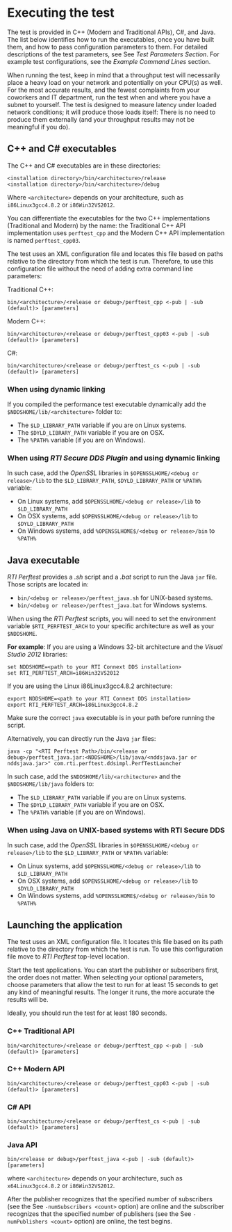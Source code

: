 # Executing the test

The test is provided in C++ (Modern and Traditional APIs), C#, and Java. The list below identifies how to run the executables, once you have built them, and how to pass configuration parameters to them. For detailed descriptions of the test parameters, see See *Test Parameters Section*. For example test configurations, see the *Example Command Lines* section.

When running the test, keep in mind that a throughput test will necessarily place a heavy load on your network and potentially on your CPU(s) as well. For the most accurate results, and the fewest complaints from your coworkers and IT department, run the test when and where you have a subnet to yourself. The test is designed to measure latency under loaded network conditions; it will produce those loads itself: There is no need to produce them externally (and your throughput results may not be meaningful if you do).

## C++ and C# executables

The C++ and C# executables are in these directories:

```
<installation directory>/bin/<architecture>/release
<installation directory>/bin/<architecture>/debug
```

Where `<architecture>` depends on your architecture, such as `i86Linux3gcc4.8.2` or `i86Win32VS2012`.

You can differentiate the executables for the two C++ implementations (Traditional and Modern) by the name: the Traditional C++ API implementation uses `perftest_cpp` and the Modern C++ API implementation is named `perftest_cpp03`.

The test uses an XML configuration file and locates this file based on paths relative to the directory from which the test is run. Therefore, to use this configuration file without the need of adding extra command line parameters:

Traditional C++:

```
bin/<architecture>/<release or debug>/perftest_cpp <-pub | -sub (default)> [parameters]
```

Modern C++:

```
bin/<architecture>/<release or debug>/perftest_cpp03 <-pub | -sub (default)> [parameters]
```

C#:

```
bin/<architecture>/<release or debug>/perftest_cs <-pub | -sub (default)> [parameters]
```

### When using dynamic linking

If you compiled the performance test executable dynamically add the `$NDDSHOME/lib/<architecture>` folder to:

- The `$LD_LIBRARY_PATH` variable if you are on Linux systems.
- The `$DYLD_LIBRARY_PATH` variable if you are on OSX. 
- The `%PATH%` variable (if you are on Windows).

### When using *RTI Secure DDS Plugin* and using dynamic linking

In such case, add the *OpenSSL* libraries in `$OPENSSLHOME/<debug or release>/lib` to the `$LD_LIBRARY_PATH`, `$DYLD_LIBRARY_PATH` or `%PATH%` variable:

- On Linux systems, add `$OPENSSLHOME/<debug or release>/lib` to `$LD_LIBRARY_PATH`
- On OSX systems, add `$OPENSSLHOME/<debug or release>/lib` to `$DYLD_LIBRARY_PATH`
- On Windows systems, add `%OPENSSLHOME$/<debug or release>/bin` to `%PATH%`

## Java executable

*RTI Perftest* provides a *.sh* script and a *.bat* script to run the Java `jar` file. Those scripts are located in:

- `bin/<debug or release>/perftest_java.sh` for UNIX-based systems.
- `bin/<debug or release>/perftest_java.bat` for Windows systems.

When using the *RTI Perftest* scripts, you will need to set the environment variable `$RTI_PERFTEST_ARCH` to your specific architecture as well as your `$NDDSHOME`.

**For example**:
If you are using a Windows 32-bit architecture and the *Visual Studio 2012* libraries:

```
set NDDSHOME=<path to your RTI Connext DDS installation>
set RTI_PERFTEST_ARCH=i86Win32VS2012
```

If you are using the Linux i86Linux3gcc4.8.2 architecture:

```
export NDDSHOME=<path to your RTI Connext DDS installation>
export RTI_PERFTEST_ARCH=i86Linux3gcc4.8.2
```
 
Make sure the correct `java` executable is in your path before running the script.

Alternatively, you can directly run the Java `jar` files:

```
java -cp "<RTI Perftest Path>/bin/<release or debug>/perftest_java.jar:<NDDSHOME>/lib/java/<nddsjava.jar or nddsjava.jar>" com.rti.perftest.ddsimpl.PerfTestLauncher
```

In such case, add the `$NDDSHOME/lib/<architecture>` and the `$NDDSHOME/lib/java` folders to:

- The `$LD_LIBRARY_PATH` variable if you are on Linux systems.
- The `$DYLD_LIBRARY_PATH` variable if you are on OSX. 
- The `%PATH%` variable (if you are on Windows).


### When using Java on UNIX-based systems with RTI Secure DDS

In such case, add the *OpenSSL* libraries in `$OPENSSLHOME/<debug or release>/lib` to the `$LD_LIBRARY_PATH` or `%PATH%` variable:

- On Linux systems, add `$OPENSSLHOME/<debug or release>/lib` to `$LD_LIBRARY_PATH`
- On OSX systems, add `$OPENSSLHOME/<debug or release>/lib` to `$DYLD_LIBRARY_PATH`
- On Windows systems, add `%OPENSSLHOME$/<debug or release>/bin` to `%PATH%`

## Launching the application

The test uses an XML configuration file. It locates this file based on its path relative to the directory from which the test is run. To use this configuration file move to *RTI Perftest* top-level location.

Start the test applications. You can start the publisher or subscribers first, the order does not matter. When selecting your optional parameters, choose parameters that allow the test to run for at least 15 seconds to get any kind of meaningful results. The longer it runs, the more accurate the results will be.

Ideally, you should run the test for at least 180 seconds.

### C++ Traditional API

```
bin/<architecture>/<release or debug>/perftest_cpp <-pub | -sub (default)> [parameters]
```

### C++ Modern API
```
bin/<architecture>/<release or debug>/perftest_cpp03 <-pub | -sub (default)> [parameters]
```

### C# API 
```
bin/<architecture>/<release or debug>/perftest_cs <-pub | -sub (default)> [parameters]
```
 
### Java API
```
bin/<release or debug>/perftest_java <-pub | -sub (default)> [parameters]
```

where `<architecture>` depends on your architecture, such as `x64Linux3gcc4.8.2` or `i86Win32VS2012`.

After the publisher recognizes that the specified number of subscribers (see the 
See `-numSubscribers <count>` option) are online and the subscriber recognizes that the specified number of publishers (see the See `-numPublishers <count>` option) are online, the test begins.
